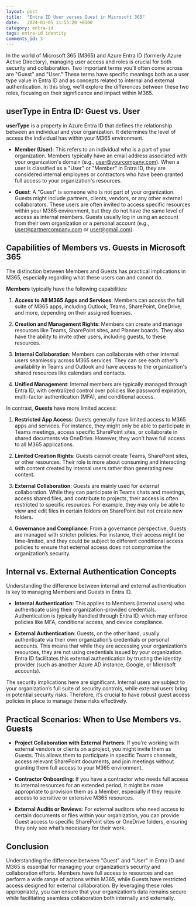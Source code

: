```yaml
---
layout: post
title:  "Entra ID User versus Guest in Microsoft 365"
date:   2024-01-05 11:55:20 +0100
category: entra-id
tags: entra-id identity
comments_id: 3
---
```


In the world of Microsoft 365 (M365) and Azure Entra ID (formerly Azure Active Directory), managing user access and roles is crucial for both security and collaboration. Two important terms you'll often come across are "Guest" and "User." These terms have specific meanings both as a user type value in Entra ID and as concepts related to internal and external authentication. In this blog, we'll explore the differences between these two roles, focusing on their significance and impact within M365.

## userType in Entra ID: Guest vs. User

**userType** is a property in Azure Entra ID that defines the relationship between an individual and your organization. It determines the level of access the individual has within your M365 environment.

- **Member (User)**: This refers to an individual who is a part of your organization. Members typically have an email address associated with your organization's domain (e.g., user@yourcompany.com). When a user is classified as a "User" or "Member" in Entra ID, they are considered internal employees or contractors who have been granted full access to your organization's resources.

- **Guest**: A "Guest" is someone who is not part of your organization. Guests might include partners, clients, vendors, or any other external collaborators. These users are often invited to access specific resources within your M365 environment, but they do not have the same level of access as internal members. Guests usually log in using an account from their own organization or a personal account (e.g., user@partnercompany.com or user@gmail.com).

## Capabilities of Members vs. Guests in Microsoft 365

The distinction between Members and Guests has practical implications in M365, especially regarding what these users can and cannot do.

**Members** typically have the following capabilities:

1. **Access to All M365 Apps and Services**: Members can access the full suite of M365 apps, including Outlook, Teams, SharePoint, OneDrive, and more, depending on their assigned licenses.
  
2. **Creation and Management Rights**: Members can create and manage resources like Teams, SharePoint sites, and Planner boards. They also have the ability to invite other users, including guests, to these resources.

3. **Internal Collaboration**: Members can collaborate with other internal users seamlessly across M365 services. They can see each other’s availability in Teams and Outlook and have access to the organization's shared resources like calendars and contacts.

4. **Unified Management**: Internal members are typically managed through Entra ID, with centralized control over policies like password expiration, multi-factor authentication (MFA), and conditional access.

In contrast, **Guests** have more limited access:

1. **Restricted App Access**: Guests generally have limited access to M365 apps and services. For instance, they might only be able to participate in Teams meetings, access specific SharePoint sites, or collaborate in shared documents via OneDrive. However, they won't have full access to all M365 applications.

2. **Limited Creation Rights**: Guests cannot create Teams, SharePoint sites, or other resources. Their role is more about consuming and interacting with content created by internal users rather than generating new content.

3. **External Collaboration**: Guests are mainly used for external collaboration. While they can participate in Teams chats and meetings, access shared files, and contribute to projects, their access is often restricted to specific resources. For example, they may only be able to view and edit files in certain folders on SharePoint but not create new folders.

4. **Governance and Compliance**: From a governance perspective, Guests are managed with stricter policies. For instance, their access might be time-limited, and they could be subject to different conditional access policies to ensure that external access does not compromise the organization’s security.

## Internal vs. External Authentication Concepts

Understanding the difference between internal and external authentication is key to managing Members and Guests in Entra ID.

- **Internal Authentication**: This applies to Members (internal users) who authenticate using their organization-provided credentials. Authentication is typically handled through Entra ID, which may enforce policies like MFA, conditional access, and device compliance.

- **External Authentication**: Guests, on the other hand, usually authenticate via their own organization’s credentials or personal accounts. This means that while they are accessing your organization’s resources, they are not using credentials issued by your organization. Entra ID facilitates this external authentication by trusting the identity provider (such as another Azure AD instance, Google, or Microsoft accounts).

The security implications here are significant. Internal users are subject to your organization’s full suite of security controls, while external users bring in potential security risks. Therefore, it’s crucial to have robust guest access policies in place to manage these risks effectively.

## Practical Scenarios: When to Use Members vs. Guests

- **Project Collaboration with External Partners**: If you're working with external vendors or clients on a project, you might invite them as Guests. This allows them to participate in specific Teams channels, access relevant SharePoint documents, and join meetings without granting them full access to your M365 environment.

- **Contractor Onboarding**: If you have a contractor who needs full access to internal resources for an extended period, it might be more appropriate to provision them as a Member, especially if they require access to sensitive or extensive M365 resources.

- **External Audits or Reviews**: For external auditors who need access to certain documents or files within your organization, you can provide Guest access to specific SharePoint sites or OneDrive folders, ensuring they only see what’s necessary for their work.

## Conclusion

Understanding the difference between "Guest" and "User" in Entra ID and M365 is essential for managing your organization’s security and collaboration efforts. Members have full access to resources and can perform a wide range of actions within M365, while Guests have restricted access designed for external collaboration. By leveraging these roles appropriately, you can ensure that your organization’s data remains secure while facilitating seamless collaboration both internally and externally.
